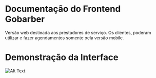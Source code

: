 # Documentação do Frontend Gobarber

Versão web destinada aos prestadores de serviço. Os clientes, poderam utilizar e fazer agendamentos somente pela versão mobile.


# Demonstração da Interface

![Alt Text](demonstracao_interface_web_gobarber.gif)
